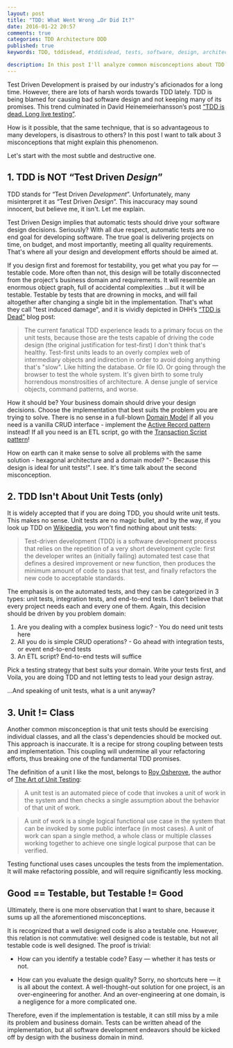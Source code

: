 ```yaml
---
layout: post
title: "TDD: What Went Wrong …Or Did It?"
date: 2016-01-22 20:57
comments: true
categories: TDD Architecture DDD
published: true
keywords: TDD, tddisdead, #tddisdead, tests, software, design, architecture, DDD, domain driven design, test driven development, tdd is dead, DHH

description: In this post I'll analyze common misconceptions about TDD that lead to vast disappointments in the methodology, and discuss a number of reassessments that can solve the issues developers experience with TDD.
---
```


Test Driven Development is praised by our industry's aficionados for a long time. However, there are lots of harsh words towards TDD lately. TDD is being blamed for causing bad software design and not keeping many of its promises. This trend culminated in David Heinemeierhansson’s post [“TDD is dead. Long live testing”](http://david.heinemeierhansson.com/2014/tdd-is-dead-long-live-testing.html).

How is it possible, that the same technique, that is so advantageous to many developers, is disastrous to others?
In this post I want to talk about 3 misconceptions that might explain this phenomenon.

Let's start with the most subtle and destructive one.

<!-- more -->

## 1. TDD is NOT “Test Driven *Design*”
TDD stands for “Test Driven *Development*”. Unfortunately, many misinterpret it as “Test Driven _Design_”. This inaccuracy may sound innocent, but believe me, it isn't. Let me explain.

Test Driven Design implies that automatic tests should drive your software design decisions. Seriously? With all due respect, automatic tests are no end goal for developing software. The true goal is delivering projects on time, on budget, and most importantly, meeting all quality requirements. That's where all your design and development efforts should be aimed at.

If you design first and foremost for testability, you get what you pay for — testable code. More often than not, this design will be totally disconnected from the project's business domain and requirements. It will resemble an enormous object graph, full of accidental complexities ...but it will be testable. Testable by tests that are drowning in mocks, and will fail altogether after changing a single bit in the implementation. That's what they call "test induced damage", and it is vividly depicted in DHH’s [“TDD is Dead”](http://david.heinemeierhansson.com/2014/tdd-is-dead-long-live-testing.html) blog post:

> The current fanatical TDD experience leads to a primary focus on the unit tests, because those are the tests capable of driving the code design (the original justification for test-first) I don't think that's healthy. Test-first units leads to an overly complex web of intermediary objects and indirection in order to avoid doing anything that's "slow". Like hitting the database. Or file IO. Or going through the browser to test the whole system. It's given birth to some truly horrendous monstrosities of architecture. A dense jungle of service objects, command patterns, and worse.

How it should be? Your business domain should drive your design decisions. Choose the implementation that best suits the problem you are trying to solve. There is no sense in a full-blown [Domain Model](http://martinfowler.com/eaaCatalog/domainModel.html) if all you need is a vanilla CRUD interface - implement the [Active Record pattern](http://www.martinfowler.com/eaaCatalog/activeRecord.html) instead! If all you need is an ETL script, go with the [Transaction Script pattern](http://martinfowler.com/eaaCatalog/transactionScript.html)!

How on earth can it make sense to solve all problems with the same solution - hexagonal architecture and a domain model? "- Because this design is ideal for unit tests!". I see. It's time talk about the second misconception.

## 2. TDD Isn't About Unit Tests (only) 
It is widely accepted that if you are doing TDD, you should write unit tests. This makes no sense. Unit tests are no magic bullet, and by the way, if you look up TDD on [Wikipedia](https://en.wikipedia.org/wiki/Test-driven_development), you won't find nothing about unit tests:

> Test-driven development (TDD) is a software development process that relies on the repetition of a very short development cycle: first the developer writes an (initially failing) automated test case that defines a desired improvement or new function, then produces the minimum amount of code to pass that test, and finally refactors the new code to acceptable standards.

The emphasis is on the automated tests, and they can be categorized in 3 types: 
unit tests, integration tests, and end-to-end tests. I don't believe that every project needs each and every one of them. Again, this decision should be driven by you problem domain:

1. Are you dealing with a complex business logic? - You do need unit tests here
2. All you do is simple CRUD operations? - Go ahead with integration tests, or event end-to-end tests
3. An ETL script? End-to-end tests will suffice

Pick a testing strategy that best suits your domain. Write your tests first, and Voila, you are doing TDD and not letting tests to lead your design astray.

...And speaking of unit tests, what is a unit anyway?

## 3. Unit != Class
Another common misconception is that unit tests should be exercising individual classes, and all the class's dependencies should be mocked out. This approach is inaccurate. It is a recipe for strong coupling between tests and implementation. This coupling will undermine all your refactoring efforts, thus breaking one of the fundamental TDD promises.

The definition of a unit I like the most, belongs to [Roy Osherove](http://artofunittesting.com/definition-of-a-unit-test/), the author of [The Art of Unit Testing](http://www.amazon.com/gp/product/1617290890):

> A unit test is an automated piece of code that invokes a unit of work in the system and then checks a single assumption about the behavior of that unit of work.

> A unit of work is a single logical functional use case in the system that can be invoked by some public interface (in most cases). A unit of work can span a single method, a whole class or multiple classes working together to achieve one single logical purpose that can be verified.

Testing functional uses cases uncouples the tests from the implementation. It will make refactoring possible, and will require significantly less mocking. 

## Good == Testable, but Testable != Good
Ultimately, there is one more observation that I want to share, because it sums up all the aforementioned misconceptions.

It is recognized that a well designed code is also a testable one. However, this relation is not commutative: well designed code is testable, but not all testable code is well designed. The proof is trivial:

* How can you identify a testable code? Easy — whether it has tests or not.

* How can you evaluate the design quality? Sorry, no shortcuts here — it is all about the context. A well-thought-out solution for one project, is an over-engineering for another. And an over-engineering at one domain, is a negligence for a more complicated one.

Therefore, even if the implementation is testable, it can still miss by a mile its problem and business domain. Tests can be written ahead of the implementation, but all software development endeavors should be kicked off by design with the business domain in mind.